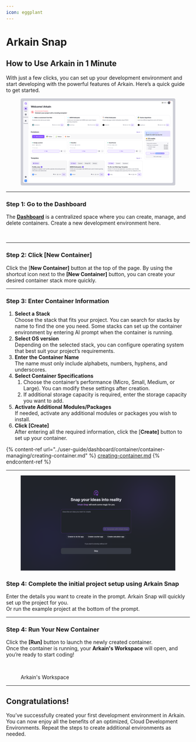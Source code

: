 ```yaml
---
icon: eggplant
---
```


# Arkain Snap

## **How to Use Arkain in 1 Minute**&#x20;

With just a few clicks, you can set up your development environment and start developing with the powerful features of Arkain. Here’s a quick guide to get started.

<figure><img src="../.gitbook/assets/GitHub_01 (2).png" alt=""><figcaption></figcaption></figure>

***

### **Step 1: Go to the Dashboard**

The [**Dashboard**](https://arkain.io/my/dashboard) is a centralized space where you can create, manage, and delete containers. Create a new development environment here.

<figure><img src="../.gitbook/assets/내용 (5).png" alt=""><figcaption></figcaption></figure>

***

### **Step 2: Click \[New Container]**

Click the \[**New Container]** button at the top of the page. By using the shortcut icon next to the **\[New Container]** button, you can create your desired container stack more quickly.

***

### **Step 3: Enter Container Information**

1. **Select a Stack**\
   Choose the stack that fits your project. You can search for stacks by name to find the one you need. Some stacks can set up the container environment by entering AI prompt when the container is running.
2. **Select OS version**\
   Depending on the selected stack, you can configure operating system that best suit your project’s requirements.
3. **Enter the Container Name**\
   The name must only include alphabets, numbers, hyphens, and underscores.
4. **Select Container Specifications**
   1. Choose the container’s performance (Micro, Small, Medium, or Large). You can modify these settings after creation.
   2. If additional storage capacity is required, enter the storage capacity you want to add.
5. **Activate Additional Modules/Packages**\
   If needed, activate any additional modules or packages you wish to install.
6. **Click \[Create]**\
   After entering all the required information, click the \[**Create]** button to set up your container.

{% content-ref url="../user-guide/dashboard/container/container-managing/creating-container.md" %}
[creating-container.md](../user-guide/dashboard/container/container-managing/creating-container.md)
{% endcontent-ref %}

***

<figure><img src="../.gitbook/assets/image (34).png" alt=""><figcaption></figcaption></figure>

### Step 4: Complete the initial project setup using Arkain Snap

Enter the details you want to create in the prompt. Arkain Snap will quickly set up the project for you.\
Or run the example project at the bottom of the prompt.

***

### **Step 4: Run Your New Container**

Click the **\[Run]** button to launch the newly created container.\
Once the container is running, your **Arkain's Workspace** will open, and you’re ready to start coding!

<figure><img src="../.gitbook/assets/내용-2 (1).png" alt=""><figcaption><p>Arkain's Workspace</p></figcaption></figure>

***

## **Congratulations!**&#x20;

You’ve successfully created your first development environment in Arkain. You can now enjoy all the benefits of an optimized, Cloud Development Environments. Repeat the steps to create additional environments as needed.

